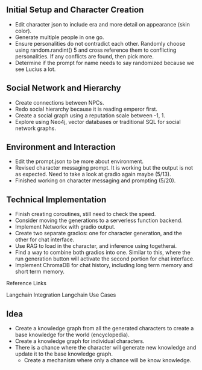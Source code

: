 ## Initial Setup and Character Creation

- Edit character json to include era and more detail on appearance (skin color).
- Generate multiple people in one go.
- Ensure personalities do not contradict each other. Randomly choose using random.randint() 5 and cross reference them to conflicting personalities. If any conflicts are found, then pick more.
- Determine if the prompt for name needs to say randomized because we see Lucius a lot.

## Social Network and Hierarchy

- Create connections between NPCs.
- Redo social hierarchy because it is reading emperor first.
- Create a social graph using a reputation scale between -1, 1.
- Explore using Neo4j, vector databases or traditional SQL for social network graphs.

## Environment and Interaction

- Edit the prompt.json to be more about environment.
- Revised character messaging prompt. It is working but the output is not as expected. Need to take a look at gradio again maybe (5/13).
- Finished working on character messaging and prompting (5/20).

## Technical Implementation

- Finish creating coroutines, still need to check the speed.
- Consider moving the generations to a serverless function backend.
- Implement Networkx with gradio output.
- Create two separate gradios: one for character generation, and the other for chat interface.
- Use RAG to load in the character, and inference using togetherai.
- Find a way to combine both gradios into one. Similar to this, where the run generation button will activate the second portion for chat interface.
- Implement ChromaDB for chat history, including long term memory and short term memory.

Reference Links

Langchain Integration
Langchain Use Cases


## Idea 

- Create a knowledge graph from all the generated characters to create a base knowledge for the world  (encyclopedia).
- Create a knowledge graph for individual characters. 
- There is a chance where the character will generate new knowledge and update it to the base knowledge graph.
  - Create a mechanism where only a chance will be know knowledge. 